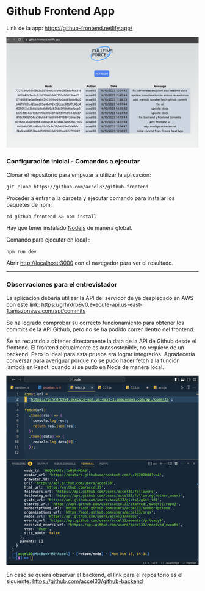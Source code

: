 # Github Frontend App

Link de la app: https://github-frontend.netlify.app/

![My Image](public/pagina.png)

### Configuración inicial - Comandos a ejecutar

Clonar el repositorio para empezar a utilizar la aplicación:

```
git clone https://github.com/accel33/github-frontend
```

Proceder a entrar a la carpeta y ejecutar comando para instalar los paquetes de npm:

```
cd github-frontend && npm install
```

Hay que tener instalado [Nodejs](https://nodejs.org/en) de manera global.

Comando para ejecutar en local :

```bash
npm run dev
```

Abrir [http://localhost:3000](http://localhost:3000) con el navegador para ver el resultado.
<br>

---

### Observaciones para el entrevistador

La aplicación debería utilizar la API del servidor de ya desplegado en AWS con este link: https://grhrdrb9v0.execute-api.us-east-1.amazonaws.com/api/commits

Se ha logrado comprobar su correcto funcionamiento para obtener los commits de la API Github, pero no se ha podido correr dentro del frontend.

Se ha recurrido a obtener directamente la data de la API de Github desde el frontend. El frontend actualmente es autosostenible, no requiere de un backend. Pero lo ideal para esta prueba era lograr integrarlos. Agradecería conversar para averiguar porque no se pudo hacer fetch a la función lambda en React, cuando si se pudo en Node de manera local.

![My Image](public/pruebas.png)

En caso se quiera observar el backend, el link para el repositorio es el siguiente: https://github.com/accel33/github-backend
